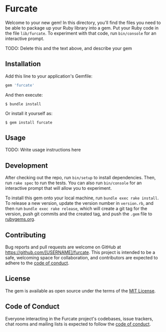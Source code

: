# Furcate

Welcome to your new gem! In this directory, you'll find the files you need to be able to package up your Ruby library into a gem. Put your Ruby code in the file `lib/furcate`. To experiment with that code, run `bin/console` for an interactive prompt.

TODO: Delete this and the text above, and describe your gem

## Installation

Add this line to your application's Gemfile:

```ruby
gem 'furcate'
```

And then execute:

    $ bundle install

Or install it yourself as:

    $ gem install furcate

## Usage

TODO: Write usage instructions here

## Development

After checking out the repo, run `bin/setup` to install dependencies. Then, run `rake spec` to run the tests. You can also run `bin/console` for an interactive prompt that will allow you to experiment.

To install this gem onto your local machine, run `bundle exec rake install`. To release a new version, update the version number in `version.rb`, and then run `bundle exec rake release`, which will create a git tag for the version, push git commits and the created tag, and push the `.gem` file to [rubygems.org](https://rubygems.org).

## Contributing

Bug reports and pull requests are welcome on GitHub at https://github.com/[USERNAME]/furcate. This project is intended to be a safe, welcoming space for collaboration, and contributors are expected to adhere to the [code of conduct](https://github.com/[USERNAME]/furcate/blob/master/CODE_OF_CONDUCT.md).

## License

The gem is available as open source under the terms of the [MIT License](https://opensource.org/licenses/MIT).

## Code of Conduct

Everyone interacting in the Furcate project's codebases, issue trackers, chat rooms and mailing lists is expected to follow the [code of conduct](https://github.com/[USERNAME]/furcate/blob/master/CODE_OF_CONDUCT.md).
